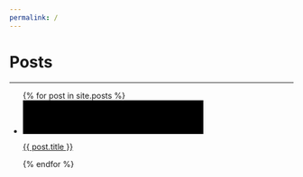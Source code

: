 ```yaml
---
permalink: /
---
```

<link rel="stylesheet" href="/style.css">

# Posts

* * *

<ul>
    {% for post in site.posts %}
        <li>
            <a href="{{ post.url | remove: '.html' }}" draggable="false">
                <div style="background-image: url('{{ post.item_image }}');" class="entry">
                    <svg height="60" width="320">
                        <rect class="shape" height="60" width="320" />
                    </svg>
                    <p class="title">{{ post.title }}</p>
                </div>
            </a>
        </li>
    {% endfor %}
</ul>
